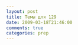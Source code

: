 ```yaml
---
layout: post
title: Темы для 129
date: 2009-03-18T21:46:00
comments: true
categories: prep
---
```


